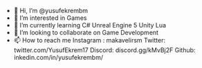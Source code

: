 - 👋 Hi, I’m @yusufekrembm
- 👀 I’m interested in Games 
- 🌱 I’m currently learning C# Unreal Engine 5 Unity Lua
- 💞️ I’m looking to collaborate on Game Development
- 📫 How to reach me 
Instagram : makavelirsm
Twitter: twitter.com/YusufEkrem17
Discord: discord.gg/kMvBj2F
Github: inkedin.com/in/yusufekrembm/


<!---
yusufekrembm/yusufekrembm is a ✨ special ✨ repository because its `README.md` (this file) appears on your GitHub profile.
You can click the Preview link to take a look at your changes.
--->
